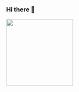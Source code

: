 ### Hi there 👋

<!--
**jannclaude/jannclaude** is a ✨ _special_ ✨ repository because its `README.md` (this file) appears on your GitHub profile.

Here are some ideas to get you started:

- 🔭 I’m currently working on ...
- 🌱 I’m currently learning ...
- 👯 I’m looking to collaborate on ...
- 🤔 I’m looking for help with ...
- 💬 Ask me about ...
- 📫 How to reach me: ...
- 😄 Pronouns: ...
- ⚡ Fun fact: ...
-->

<img height="180em" src="[https://github-readme-stats.vercel.app/api?jannclaude=Gapur&show_icons=true&hide_border=true&&count_private=true&include_all_commits=true](https://github-readme-stats.vercel.app/api?username=jannclaude&show_icons=true&hide_border=true&&count_private=true&include_all_commits=true)" />
